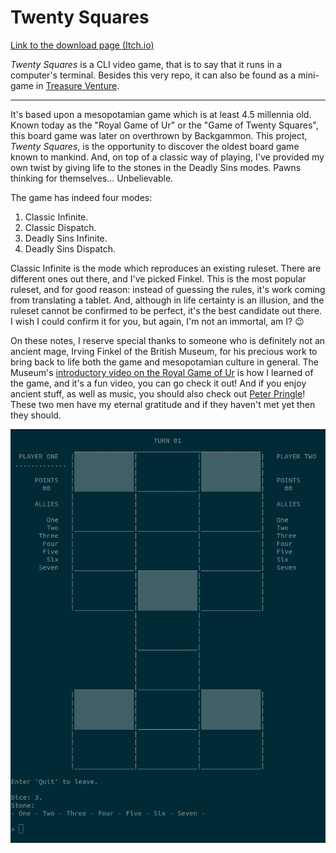 # Twenty Squares

[Link to the download page (Itch.io)](https://lycorisdev.itch.io/twenty-squares)  

*Twenty Squares* is a CLI video game, that is to say that it runs in a 
computer's terminal. Besides this very repo, it can also be found as a 
mini-game in 
[Treasure Venture](https://github.com/LycorisDev/c_game_treasure-venture).  

---

It's based upon a mesopotamian game which is at least 4.5 millennia old. Known 
today as the "Royal Game of Ur" or the "Game of Twenty Squares", this board 
game was later on overthrown by Backgammon. This project, *Twenty Squares*, is 
the opportunity to discover the oldest board game known to mankind. And, on top 
of a classic way of playing, I've provided my own twist by giving life to the 
stones in the Deadly Sins modes. Pawns thinking for themselves... 
Unbelievable.  

The game has indeed four modes:
1. Classic Infinite.
2. Classic Dispatch.
3. Deadly Sins Infinite.
4. Deadly Sins Dispatch.

Classic Infinite is the mode which reproduces an existing ruleset. There are 
different ones out there, and I've picked Finkel. This is the most popular 
ruleset, and for good reason: instead of guessing the rules, it's work coming 
from translating a tablet. And, although in life certainty is an illusion, and 
the ruleset cannot be confirmed to be perfect, it's the best candidate out 
there. I wish I could confirm it for you, but again, I'm not an immortal, am I? 
😉  

On these notes, I reserve special thanks to someone who is definitely not an 
ancient mage, Irving Finkel of the British Museum, for his precious work to 
bring back to life both the game and mesopotamian culture in general. The 
Museum's 
[introductory video on the Royal Game of Ur](https://www.youtube.com/watch?v=WZskjLq040I) 
is how I learned of the game, and it's a fun video, you can go check it out! 
And if you enjoy ancient stuff, as well as music, you should also check out 
[Peter Pringle](https://www.youtube.com/@copperleaves)! These two men have my 
eternal gratitude and if they haven't met yet then they should.  

![](./screenshot.png)
